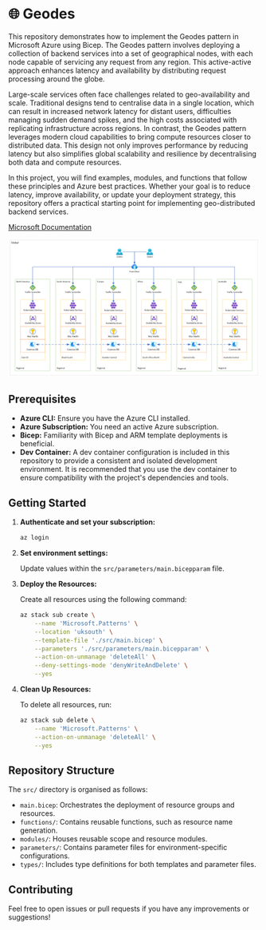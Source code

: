 # 🌐 Geodes

This repository demonstrates how to implement the Geodes pattern in Microsoft Azure using Bicep. The Geodes pattern involves deploying a collection of backend services into a set of geographical nodes, with each node capable of servicing any request from any region. This active-active approach enhances latency and availability by distributing request processing around the globe.

Large-scale services often face challenges related to geo-availability and scale. Traditional designs tend to centralise data in a single location, which can result in increased network latency for distant users, difficulties managing sudden demand spikes, and the high costs associated with replicating infrastructure across regions. In contrast, the Geodes pattern leverages modern cloud capabilities to bring compute resources closer to distributed data. This design not only improves performance by reducing latency but also simplifies global scalability and resilience by decentralising both data and compute resources.

In this project, you will find examples, modules, and functions that follow these principles and Azure best practices. Whether your goal is to reduce latency, improve availability, or update your deployment strategy, this repository offers a practical starting point for implementing geo-distributed backend services.

[Microsoft Documentation](https://learn.microsoft.com/azure/architecture/patterns/geodes)

![Architecture](./docs/images/architecture.png)

## Prerequisites

- **Azure CLI:** Ensure you have the Azure CLI installed.
- **Azure Subscription:** You need an active Azure subscription.
- **Bicep:** Familiarity with Bicep and ARM template deployments is beneficial.
- **Dev Container:** A dev container configuration is included in this repository to provide a consistent and isolated development environment. It is recommended that you use the dev container to ensure compatibility with the project's dependencies and tools.

## Getting Started

1. **Authenticate and set your subscription:**

    ```bash
    az login
    ```

2. **Set environment settings:**

    Update values within the `src/parameters/main.bicepparam` file.

3. **Deploy the Resources:**

    Create all resources using the following command:

    ```bash
    az stack sub create \
        --name 'Microsoft.Patterns' \
        --location 'uksouth' \
        --template-file './src/main.bicep' \
        --parameters './src/parameters/main.bicepparam' \
        --action-on-unmanage 'deleteAll' \
        --deny-settings-mode 'denyWriteAndDelete' \
        --yes
    ```

4. **Clean Up Resources:**

    To delete all resources, run:

    ```bash
    az stack sub delete \
        --name 'Microsoft.Patterns' \
        --action-on-unmanage 'deleteAll' \
        --yes
    ```

## Repository Structure

The `src/` directory is organised as follows:

- `main.bicep`: Orchestrates the deployment of resource groups and resources.
- `functions/`: Contains reusable functions, such as resource name generation.
- `modules/`: Houses reusable scope and resource modules.
- `parameters/`: Contains parameter files for environment-specific configurations.
- `types/`: Includes type definitions for both templates and parameter files.

## Contributing

Feel free to open issues or pull requests if you have any improvements or suggestions!
